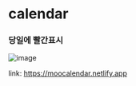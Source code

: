 # calendar
### 당일에 빨간표시
![image](https://github.com/chlangus/calendar/assets/139041897/1a0a1003-b1fa-4f0a-bf7b-e73cecada7ad)

link: https://moocalendar.netlify.app
